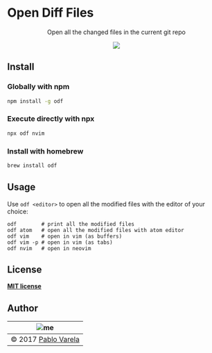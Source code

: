 # Open Diff Files

<p align="center">
  Open all the changed files in the current git repo
</p>
<p align="center">
  <a href="https://www.npmjs.com/package/odf"><img src="https://img.shields.io/npm/dt/odf.svg" /></a>
</p>

## Install

### Globally with npm

```bash
npm install -g odf
```

### Execute directly with npx

```bash
npx odf nvim
```

### Install with homebrew

```bash
brew install odf
```

## Usage

Use `odf <editor>` to open all the modified files with the editor of your choice:

```shell
odf        # print all the modified files
odf atom   # open all the modified files with atom editor
odf vim    # open in vim (as buffers)
odf vim -p # open in vim (as tabs)
odf nvim   # open in neovim
```
## License

[__MIT license__](license)

## Author


| ![me](https://www.gravatar.com/avatar/fa50aeff0ddd6e63273a068b04353d9d?s=100) |
| ----------------------------------------------------------------------------- |
| © 2017 [Pablo Varela](http://pablo.life)                                      |
